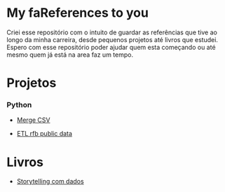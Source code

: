 # My faReferences to you
Criei esse repositório com o intuito de guardar as referências que tive ao longo da minha carreira, desde pequenos projetos até livros que estudei. Espero com esse repositório poder ajudar quem esta começando ou até mesmo quem já está na area faz um tempo.

# Projetos
### Python
- [Merge CSV](https://github.com/Fariles/merge_csv) 

- [ETL rfb public data](https://github.com/Fariles/rfb-public-data)

# Livros
- [Storytelling com dados](https://www.amazon.com.br/Storytelling-com-Dados-Visualiza%C3%A7%C3%A3o-Profissionais/dp/8550804681/ref=asc_df_8550804681/?tag=googleshopp00-20&linkCode=df0&hvadid=379805395634&hvpos=&hvnetw=g&hvrand=4639073275139470573&hvpone=&hvptwo=&hvqmt=&hvdev=c&hvdvcmdl=&hvlocint=&hvlocphy=1001566&hvtargid=pla-812777209198&psc=1)
